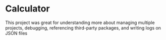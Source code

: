 # Calculator
This project was great for understanding more about managing multiple projects, debugging, referencing third-party packages, and writing logs on JSON files
